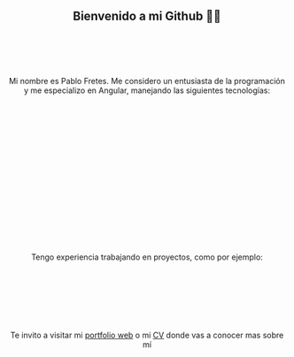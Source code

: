 <div align="center">
    <h2>Bienvenido a mi Github 👋🏻</h1>
    <div align="center" style="padding: 0px 300px">
        <img src="https://img.shields.io/badge/DESARROLLADOR%20JUNIOR%20-7d5bdd?style=for-the-badge">
        <img src="https://img.shields.io/badge/2%20~%20A%C3%91OS%20DE%20EXPERIENCIA%20EN%20EL%20RUBRO%20DEL%20FRONTEND-7d5bdd?style=for-the-badge">
        <img src="https://img.shields.io/badge/ESTUDIANTE%20DE%20LA%20UBA%20EN%20LIC.%20EN%20CIENCIAS%20DE%20LA%20COMPUTACI%C3%93N-7d5bdd?style=for-the-badge">
        <img src="https://img.shields.io/badge/DESARROLLADOR%20ESPECIALIZADO%20EN%20ANGULAR%2018-7d5bdd?style=for-the-badge">
    </div>
    <p>Mi nombre es Pablo Fretes. Me considero un entusiasta de la programación y me especializo en Angular, manejando las siguientes tecnologías:</p>
    <div align="center" style="padding: 0px 300px">
        <img src="https://img.shields.io/badge/HTML-E34F26?style=for-the-badge&logo=html5&logoColor=white">
        <img src="https://img.shields.io/badge/CSS-1572B6?style=for-the-badge&logo=css3&logoColor=white">
        <img src="https://img.shields.io/badge/JavaScript-F7DF1E?style=for-the-badge&logo=javascript&logoColor=black">
        <img src="https://img.shields.io/badge/TypeScript-007ACC?style=for-the-badge&logo=typescript&logoColor=white">
        <img src="https://img.shields.io/badge/Angular-DD0031?style=for-the-badge&logo=angular&logoColor=white">
        <img src="https://img.shields.io/badge/PrimeNG-007AD9?style=for-the-badge&logo=primeng&logoColor=white">
        <img src="https://img.shields.io/badge/Bootstrap-563D7C?style=for-the-badge&logo=bootstrap&logoColor=white">
        <img src="https://img.shields.io/badge/Ionic-3880FF?style=for-the-badge&logo=ionic&logoColor=white">
        <img src="https://img.shields.io/badge/Electron-47848F?style=for-the-badge&logo=electron&logoColor=white">
        <img src="https://img.shields.io/badge/NestJS-E0234E?style=for-the-badge&logo=nestjs&logoColor=white">
        <img src="https://img.shields.io/badge/MySQL-4479A1?style=for-the-badge&logo=mysql&logoColor=white">
        <img src="https://img.shields.io/badge/Firebase-FFCA28?style=for-the-badge&logo=firebase&logoColor=black">
        <img src="https://img.shields.io/badge/Mapbox-000000?style=for-the-badge&logo=mapbox&logoColor=white">
        <img src="https://img.shields.io/badge/Leaflet%20JS-6DB33F?style=for-the-badge&logo=leaflet&logoColor=white">
        <img src="https://img.shields.io/badge/Git-F05032?style=for-the-badge&logo=git&logoColor=white">
        <img src="https://img.shields.io/badge/Postman-FF6C37?style=for-the-badge&logo=postman&logoColor=white">
    </div>
    <p>Tengo experiencia trabajando en proyectos, como por ejemplo:</p>
    <div align="center" style="padding: 0px 300px">
        <img src="https://img.shields.io/badge/Aplicación%20de%20mapas%20para%20gestión%20de%20cámaras%20de%20seguridad-808080?style=for-the-badge">
        <img src="https://img.shields.io/badge/Gestor%20de%20licencias%20médicas-808080?style=for-the-badge">
        <img src="https://img.shields.io/badge/Sistema%20de%20gestión%20de%20proveedores-808080?style=for-the-badge">
        <img src="https://img.shields.io/badge/Plataforma%20para%20concesionarias-808080?style=for-the-badge">
        <img src="https://img.shields.io/badge/Bolillero%20de%20azar%20para%20eventos-808080?style=for-the-badge">
        <img src="https://img.shields.io/badge/Página%20web%20de%20noticias%20deportivas%20con%20intranet-808080?style=for-the-badge">
    </div>
    <p>Te invito a visitar mi <a href="https://pablo-fretes-portfolio.netlify.app/">portfolio web</a> o mi <a href="https://pablo-fretes-portfolio.netlify.app/assets/CV.PDF">CV</a> donde vas a conocer mas sobre mí</p>
</div>
